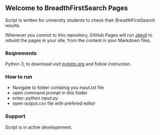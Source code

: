 ## Welcome to BreadthFirstSearch Pages

Script is written for university students to check their BreadthFirstSearch results. 

Whenever you commit to this repository, GitHub Pages will run [Jekyll](https://jekyllrb.com/) to rebuild the pages in your site, from the content in your Markdown files.

### Reqirements

Python 3, to download visit [pytohn.org](https://www.python.org/downloads/) and follow instruction.

### How to run

- Navigate to folder containig you input.txt file
- open command prompt in this folder
- enter: *python input.py*
- open output.csv file with prefered editor

### Support

Script is in active developement.
